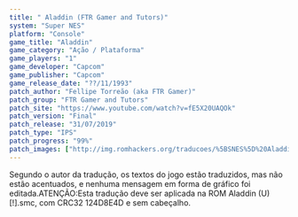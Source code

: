 ```yaml
---
title: " Aladdin (FTR Gamer and Tutors)"
system: "Super NES"
platform: "Console"
game_title: "Aladdin"
game_category: "Ação / Plataforma"
game_players: "1"
game_developer: "Capcom"
game_publisher: "Capcom"
game_release_date: "??/11/1993"
patch_author: "Fellipe Torreão (aka FTR Gamer)"
patch_group: "FTR Gamer and Tutors"
patch_site: "https://www.youtube.com/watch?v=fE5X20UAQOk"
patch_version: "Final"
patch_release: "31/07/2019"
patch_type: "IPS"
patch_progress: "99%"
patch_images: ["http://img.romhackers.org/traducoes/%5BSNES%5D%20Aladdin%20-%20FTR%20Gamer%20-%201.png","http://img.romhackers.org/traducoes/%5BSNES%5D%20Aladdin%20-%20FTR%20Gamer%20-%202.png","http://img.romhackers.org/traducoes/%5BSNES%5D%20Aladdin%20-%20FTR%20Gamer%20-%203.png"]
---
```

Segundo o autor da tradução, os textos do jogo estão traduzidos, mas não estão acentuados, e nenhuma mensagem em forma de gráfico foi editada.ATENÇÃO:Esta tradução deve ser aplicada na ROM Aladdin (U) [!].smc, com CRC32 124D8E4D e sem cabeçalho.